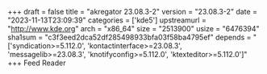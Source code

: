 +++
draft = false
title = "akregator 23.08.3-2"
version = "23.08.3-2"
date = "2023-11-13T23:09:39"
categories = ['kde5']
upstreamurl = "http://www.kde.org"
arch = "x86_64"
size = "2513900"
usize = "6476394"
sha1sum = "c3f3eed2dca52df285498933bfa03f58ba4795ef"
depends = "['syndication>=5.112.0', 'kontactinterface>=23.08.3', 'messagelib>=23.08.3', 'knotifyconfig>=5.112.0', 'ktexteditor>=5.112.0']"
+++
Feed Reader